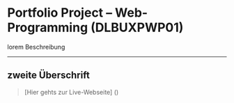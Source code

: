 # Portfolio Project – Web-Programming (DLBUXPWP01)

lorem Beschreibung

---

## zweite Überschrift

> [Hier gehts zur Live-Webseite] ()